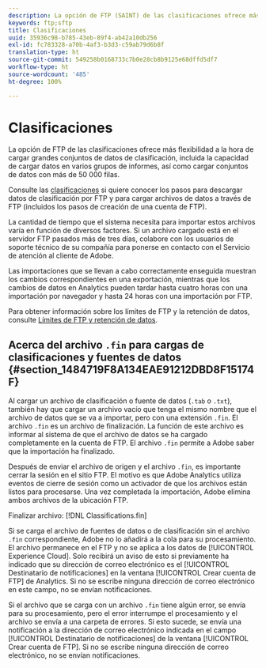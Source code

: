 ```yaml
---
description: La opción de FTP (SAINT) de las clasificaciones ofrece más flexibilidad a la hora de cargar grandes conjuntos de datos de clasificación, incluida la capacidad de cargar datos en varios grupos de informes, así como cargar conjuntos de datos con más de 50 000 filas.
keywords: ftp;sftp
title: Clasificaciones
uuid: 35936c98-b785-43eb-89f4-ab42a10db256
exl-id: fc783328-a70b-4af3-b3d3-c59ab79d6b8f
translation-type: ht
source-git-commit: 549258b0168733c7b0e28cb8b9125e68dffd5df7
workflow-type: ht
source-wordcount: '485'
ht-degree: 100%

---
```


# Clasificaciones

La opción de FTP de las clasificaciones ofrece más flexibilidad a la hora de cargar grandes conjuntos de datos de clasificación, incluida la capacidad de cargar datos en varios grupos de informes, así como cargar conjuntos de datos con más de 50 000 filas.

Consulte las [clasificaciones](https://docs.adobe.com/content/help/es-ES/analytics/components/classifications/classifications-importer/c-working-with-saint.html) si quiere conocer los pasos para descargar datos de clasificación por FTP y para cargar archivos de datos a través de FTP (incluidos los pasos de creación de una cuenta de FTP).

La cantidad de tiempo que el sistema necesita para importar estos archivos varía en función de diversos factores. Si un archivo cargado está en el servidor FTP pasados más de tres días, colabore con los usuarios de soporte técnico de su compañía para ponerse en contacto con el Servicio de atención al cliente de Adobe.

Las importaciones que se llevan a cabo correctamente enseguida muestran los cambios correspondientes en una exportación, mientras que los cambios de datos en Analytics pueden tardar hasta cuatro horas con una importación por navegador y hasta 24 horas con una importación por FTP.

Para obtener información sobre los límites de FTP y la retención de datos, consulte [Límites de FTP y retención de datos](/help/export/ftp-and-sftp/ftp-limits.md).

## Acerca del archivo `.fin` para cargas de clasificaciones y fuentes de datos {#section_1484719F8A134EAE91212DBD8F15174F}

Al cargar un archivo de clasificación o fuente de datos (`.tab` o `.txt`), también hay que cargar un archivo vacío que tenga el mismo nombre que el archivo de datos que se va a importar, pero con una extensión `.fin`. El archivo `.fin` es un archivo de finalización. La función de este archivo es informar al sistema de que el archivo de datos se ha cargado completamente en la cuenta de FTP. El archivo `.fin` permite a Adobe saber que la importación ha finalizado.

Después de enviar el archivo de origen y el archivo `.fin`, es importante cerrar la sesión en el sitio FTP. El motivo es que Adobe Analytics utiliza eventos de cierre de sesión como un activador de que los archivos están listos para procesarse. Una vez completada la importación, Adobe elimina ambos archivos de la ubicación FTP.

Finalizar archivo: [!DNL Classifications.fin]

Si se carga el archivo de fuentes de datos o de clasificación sin el archivo `.fin` correspondiente, Adobe no lo añadirá a la cola para su procesamiento. El archivo permanece en el FTP y no se aplica a los datos de [!UICONTROL Experience Cloud]. Solo recibirá un aviso de esto si previamente ha indicado que su dirección de correo electrónico es el [!UICONTROL Destinatario de notificaciones] en la ventana [!UICONTROL Crear cuenta de FTP] de Analytics. Si no se escribe ninguna dirección de correo electrónico en este campo, no se envían notificaciones.

Si el archivo que se carga con un archivo `.fin` tiene algún error, se envía para su procesamiento, pero el error interrumpe el procesamiento y el archivo se envía a una carpeta de errores. Si esto sucede, se envía una notificación a la dirección de correo electrónico indicada en el campo [!UICONTROL Destinatario de notificaciones] de la ventana [!UICONTROL Crear cuenta de FTP]. Si no se escribe ninguna dirección de correo electrónico, no se envían notificaciones.
